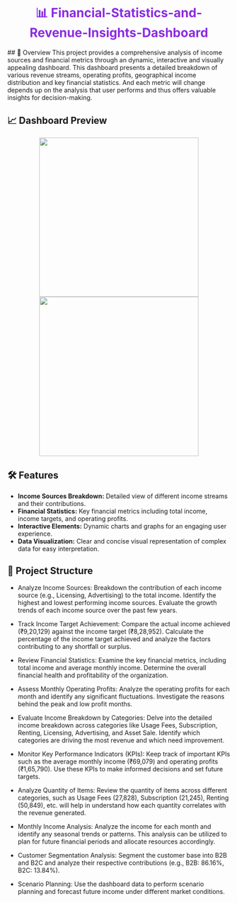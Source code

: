 <div align="center">
  <h1 style="color:#8a2be2;">📊 Financial-Statistics-and-Revenue-Insights-Dashboard</h1>
</div>
## 🚀 Overview
This project provides a comprehensive analysis of income sources and financial metrics through an dynamic, interactive and visually appealing dashboard. This dashboard presents a detailed breakdown of various revenue streams, operating profits, geographical income distribution and key financial statistics. And each metric will change depends up on the analysis that user performs and thus offers valuable insights for decision-making.

## 📈 Dashboard Preview
<div align="center">
  <img src="https://github.com/YuvaKrishnaThanneru/Financial-Statistics-and-Revenue-Insights-Dashboard/assets/171606388/e09e9857-54ce-4f99-94c0-9e8a2b764fe1"width="360">
  <img src="https://github.com/YuvaKrishnaThanneru/Financial-Statistics-and-Revenue-Insights-Dashboard/assets/171606388/87c6aead-cc54-4a52-ac76-697ddee1bb36"width="360">
</div>

## 🛠️ Features
- **Income Sources Breakdown:** Detailed view of different income streams and their contributions.
- **Financial Statistics:** Key financial metrics including total income, income targets, and operating profits.
- **Interactive Elements:** Dynamic charts and graphs for an engaging user experience.
- **Data Visualization:** Clear and concise visual representation of complex data for easy interpretation.

## 📂 Project Structure
- Analyze Income Sources:
Breakdown the contribution of each income source (e.g., Licensing, Advertising) to the total income.
Identify the highest and lowest performing income sources.
Evaluate the growth trends of each income source over the past few years.

- Track Income Target Achievement:
Compare the actual income achieved (₹9,20,129) against the income target (₹8,28,952).
Calculate the percentage of the income target achieved and analyze the factors contributing to any shortfall or surplus.

- Review Financial Statistics:
Examine the key financial metrics, including total income and average monthly income.
Determine the overall financial health and profitability of the organization.

- Assess Monthly Operating Profits:
Analyze the operating profits for each month and identify any significant fluctuations.
Investigate the reasons behind the peak and low profit months.

- Evaluate Income Breakdown by Categories:
Delve into the detailed income breakdown across categories like Usage Fees, Subscription, Renting, Licensing, Advertising, and Asset Sale.
Identify which categories are driving the most revenue and which need improvement.

- Monitor Key Performance Indicators (KPIs):
Keep track of important KPIs such as the average monthly income (₹69,079) and operating profits (₹1,65,790).
Use these KPIs to make informed decisions and set future targets.

- Analyze Quantity of Items:
Review the quantity of items across different categories, such as Usage Fees (27,828), Subscription (21,245), Renting (50,849), etc. will help in understand how each quantity correlates with the revenue generated.

- Monthly Income Analysis:
Analyze the income for each month and identify any seasonal trends or patterns.
This analysis can be utilized to plan for future financial periods and allocate resources accordingly.

- Customer Segmentation Analysis:
Segment the customer base into B2B and B2C and analyze their respective contributions (e.g., B2B: 86.16%, B2C: 13.84%).

- Scenario Planning:
Use the dashboard data to perform scenario planning and forecast future income under different market conditions.
